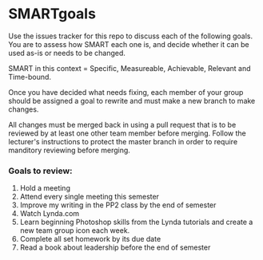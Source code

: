 # SMARTgoals
Use the issues tracker for this repo to discuss each of the following goals. You are to assess how SMART each one is, and decide whether it can be used as-is or needs to be changed.

SMART in this context = Specific, Measureable, Achievable, Relevant and Time-bound.

Once you have decided what needs fixing, each member of your group should be assigned a goal to rewrite and must make a new branch to make changes.

All changes must be merged back in using a pull request that is to be reviewed by at least one other team member before merging. Follow the lecturer's instructions to protect the master branch in order to require manditory reviewing before merging.

### Goals to review:

1. Hold a meeting
2. Attend every single meeting this semester
3. Improve my writing in the PP2 class by the end of semester
4. Watch Lynda.com
5. Learn beginning Photoshop skills from the Lynda tutorials and create a new team group icon each week.
6. Complete all set homework by its due date
7. Read a book about leadership before the end of semester
